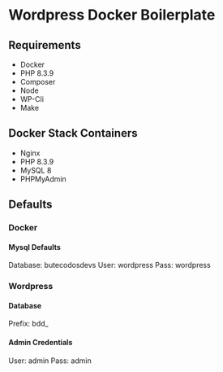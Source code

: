 # Wordpress Docker Boilerplate

## Requirements
- Docker
- PHP 8.3.9
- Composer
- Node
- WP-Cli
- Make

## Docker Stack Containers
- Nginx
- PHP 8.3.9
- MySQL 8
- PHPMyAdmin

## Defaults

### Docker
#### Mysql Defaults

Database: butecodosdevs
User: wordpress
Pass: wordpress

### Wordpress

#### Database
Prefix: bdd_

#### Admin Credentials
User: admin
Pass: admin
